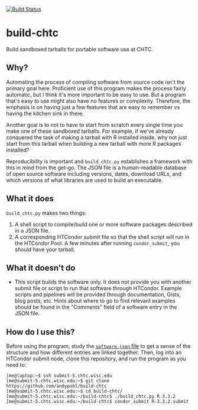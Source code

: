 [![Build Status](https://travis-ci.org/andypohl/build-chtc.svg?branch=master)](https://travis-ci.org/andypohl/build-chtc)
# build-chtc
Build sandboxed tarballs for portable software use at CHTC.  

## Why? 
Automating the process of compiling software from source code isn't the primary goal here.  Proficient use of this program makes the process fairly automatic, but I think it's more important to be easy to use.  But a program that's easy to use might also have no features or complexity.  Therefore, the emphasis is on having just a few features that are easy to remember vs having the kitchen sink in there.

Another goal is to not to have to start from scratch every single time you make one of these sandboxed tarballs.  For example, if we've already conquered the task of making a tarball with R installed inside, why not just start from this tarball when building a new tarball with more R packages installed?

Reproducibility is important and `build_chtc.py` establishes a framework with this in mind from the get-go.  The JSON file is a human-readable database of open source software including versions, dates, download URLs, and which versions of what libraries are used to build an executable.  

## What it does
`build_chtc.py` makes two things:
   1. A shell script to compile/build one or more software packages described in a JSON file.
   2. A corresponding HTCondor submit file so that the shell script will run in the HTCondor Pool.
A few minutes after running `condor_submit`, you should have your tarball.  

## What it doesn't do
   * This script builds the software only.  It does not provide you with another submit file or script to run that software through HTCondor.  Example scripts and pipelines will be provided through documentation, Gists, blog posts, etc.  Hints about where to go to find relevant examples should be found in the "Comments" field of a software entry in the JSON file.  

## How do I use this?
Before using the program, study the [`software.json` file](https://github.com/andypohl/build-chtc/blob/master/software.json) to get a sense of the structure and how different entries are linked together.  Then, log into an HTCondor submit node, clone this repository, and run the program as you need to:

```
[me@laptop:~$ ssh submit-5.chtc.wisc.edu
[me@submit-5.chtc.wisc.edu:~$ git clone https://github.com/andypohl/build-chtc
[me@submit-5.chtc.wisc.edu:~$ cd build-chtc/
[me@submit-5.chtc.wisc.edu:~/build-chtc$ ./build_chtc.py R 3.3.2
[me@submit-5.chtc.wisc.edu:~/build-chtc$ condor_submit R-3.3.2.submit
```
